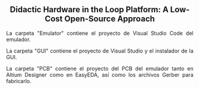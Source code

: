 <h2 align="center" style=>
Didactic Hardware in the Loop Platform: A Low-Cost Open-Source Approach
</h2>
<p class="margen" align="justify">
La carpeta "Emulator" contiene el proyecto de Visual Studio Code del emulador.
</p>
<p align="justify">
La carpeta "GUI" contiene el proyecto de Visual Studio y el instalador de la GUI.
</p>
<p align="justify">
La carpeta "PCB" contiene el proyecto del PCB del emulador tanto en Altium Designer como en EasyEDA, así como los archivos Gerber para fabricarlo.
</p>
